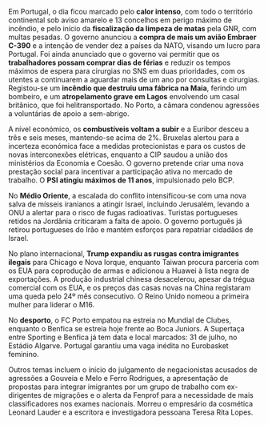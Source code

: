 Em Portugal, o dia ficou marcado pelo **calor intenso**, com todo o território continental sob aviso amarelo e 13 concelhos em perigo máximo de incêndio, e pelo início da **fiscalização da limpeza de matas** pela GNR, com multas pesadas. O governo anunciou a **compra de mais um avião Embraer C-390** e a intenção de vender dez a países da NATO, visando um lucro para Portugal. Foi ainda anunciado que o governo vai permitir que os **trabalhadores possam comprar dias de férias** e reduzir os tempos máximos de espera para cirurgias no SNS em duas prioridades, com os utentes a continuarem a aguardar mais de um ano por consultas e cirurgias. Registou-se um **incêndio que destruiu uma fábrica na Maia**, ferindo um bombeiro, e um **atropelamento grave em Lagos** envolvendo um casal britânico, que foi helitransportado. No Porto, a câmara condenou agressões a voluntárias de apoio a sem-abrigo.

A nível económico, os **combustíveis voltam a subir** e a Euribor desceu a três e seis meses, mantendo-se acima de 2%. Bruxelas alertou para a incerteza económica face a medidas protecionistas e para os custos de novas interconexões elétricas, enquanto a CIP saudou a união dos ministérios da Economia e Coesão. O governo pretende criar uma nova prestação social para incentivar a participação ativa no mercado de trabalho. O **PSI atingiu máximos de 11 anos**, impulsionado pelo BCP.

No **Médio Oriente**, a escalada do conflito intensificou-se com uma nova salva de mísseis iranianos a atingir Israel, incluindo Jerusalém, levando a ONU a alertar para o risco de fugas radioativas. Turistas portugueses retidos na Jordânia criticaram a falta de apoio. O governo português já retirou portugueses do Irão e mantém esforços para repatriar cidadãos de Israel.

No plano internacional, **Trump expandiu as rusgas contra imigrantes ilegais** para Chicago e Nova Iorque, enquanto Taiwan procura parceria com os EUA para coprodução de armas e adicionou a Huawei à lista negra de exportações. A produção industrial chinesa desacelerou, apesar da trégua comercial com os EUA, e os preços das casas novas na China registaram uma queda pelo 24º mês consecutivo. O Reino Unido nomeou a primeira mulher para liderar o M16.

No **desporto**, o FC Porto empatou na estreia no Mundial de Clubes, enquanto o Benfica se estreia hoje frente ao Boca Juniors. A Supertaça entre Sporting e Benfica já tem data e local marcados: 31 de julho, no Estádio Algarve. Portugal garantiu uma vaga inédita no Eurobasket feminino.

Outros temas incluem o início do julgamento de negacionistas acusados de agressões a Gouveia e Melo e Ferro Rodrigues, a apresentação de propostas para integrar imigrantes por um grupo de trabalho com ex-dirigentes de migrações e o alerta da Fenprof para a necessidade de mais classificadores nos exames nacionais. Morreu o empresário da cosmética Leonard Lauder e a escritora e investigadora pessoana Teresa Rita Lopes.